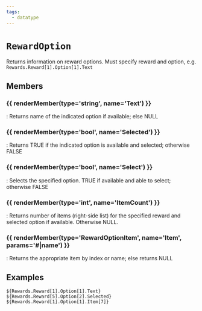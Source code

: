 ```yaml
---
tags:
  - datatype
---
```

# `RewardOption`

<!--dt-desc-start-->
Returns information on reward options. Must specify reward and option, e.g. `Rewards.Reward[1].Option[1].Text`
<!--dt-desc-end-->

## Members
<!--dt-members-start-->
### {{ renderMember(type='string', name='Text') }}

:   Returns name of the indicated option if available; else NULL

### {{ renderMember(type='bool', name='Selected') }}

:   Returns TRUE if the indicated option is available and selected; otherwise FALSE

### {{ renderMember(type='bool', name='Select') }}

:   Selects the specified option. TRUE if available and able to select; otherwise FALSE

### {{ renderMember(type='int', name='ItemCount') }}

:   Returns number of items (right-side list) for the specified reward and selected option if available. Otherwise NULL.

### {{ renderMember(type='RewardOptionItem', name='Item', params='#|name') }}

:   Returns the appropriate item by index or name; else returns NULL

<!--dt-members-end-->

## Examples
<!--dt-examples-start-->
`${Rewards.Reward[1].Option[1].Text}`
`${Rewards.Reward[5].Option[2].Selected}`
`${Rewards.Reward[1].Option[1].Item[7]}`
<!--dt-examples-end-->

<!--dt-linkrefs-start-->
[bool]: ../macroquest/reference/data-types/datatype-bool.md
[int]: ../macroquest/reference/data-types/datatype-int.md
[rewardoptionitem]: datatype-rewardoptionitem.md
[string]: ../macroquest/reference/data-types/datatype-string.md
<!--dt-linkrefs-end-->
